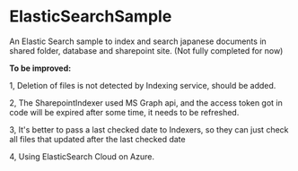 # ElasticSearchSample
An Elastic Search sample to index and search japanese documents in shared folder, database and sharepoint site. (Not fully completed for now)



**To be improved:**

1, Deletion of files is not detected by Indexing service, should be added.

2, The SharepointIndexer used MS Graph api, and the access token got in code will be expired after some time, it needs to be refreshed.

3, It's better to pass a last checked date to Indexers, so they can just check all files that updated after the last checked date

4, Using ElasticSearch Cloud on Azure.



